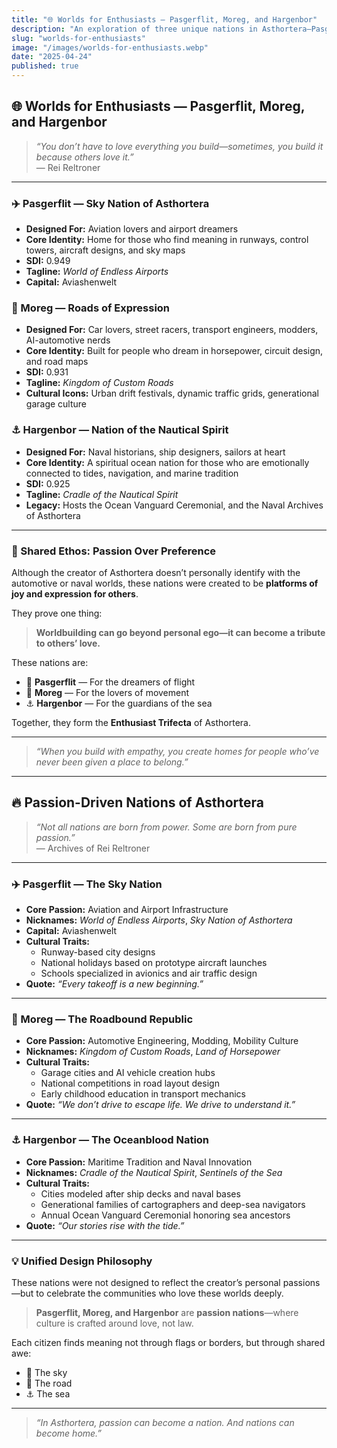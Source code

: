 ```yaml
---
title: "🌐 Worlds for Enthusiasts — Pasgerflit, Moreg, and Hargenbor"
description: "An exploration of three unique nations in Asthortera—Pasgerflit, Moreg, and Hargenbor—designed not from personal interest, but as heartfelt homes for aviation, automotive, and naval enthusiasts across the galaxy."
slug: "worlds-for-enthusiasts"
image: "/images/worlds-for-enthusiasts.webp"
date: "2025-04-24"
published: true
---
```


## 🌐 Worlds for Enthusiasts — Pasgerflit, Moreg, and Hargenbor

> _“You don’t have to love everything you build—sometimes, you build it because others love it.”_  
> — Rei Reltroner

---

### ✈️ Pasgerflit — Sky Nation of Asthortera
- **Designed For:** Aviation lovers and airport dreamers
- **Core Identity:** Home for those who find meaning in runways, control towers, aircraft designs, and sky maps
- **SDI:** 0.949  
- **Tagline:** *World of Endless Airports*
- **Capital:** Aviashenwelt

### 🚗 Moreg — Roads of Expression
- **Designed For:** Car lovers, street racers, transport engineers, modders, AI-automotive nerds
- **Core Identity:** Built for people who dream in horsepower, circuit design, and road maps
- **SDI:** 0.931
- **Tagline:** *Kingdom of Custom Roads*
- **Cultural Icons:** Urban drift festivals, dynamic traffic grids, generational garage culture

### ⚓ Hargenbor — Nation of the Nautical Spirit
- **Designed For:** Naval historians, ship designers, sailors at heart
- **Core Identity:** A spiritual ocean nation for those who are emotionally connected to tides, navigation, and marine tradition
- **SDI:** 0.925
- **Tagline:** *Cradle of the Nautical Spirit*
- **Legacy:** Hosts the Ocean Vanguard Ceremonial, and the Naval Archives of Asthortera

---

### 🤝 Shared Ethos: Passion Over Preference
Although the creator of Asthortera doesn’t personally identify with the automotive or naval worlds, these nations were created to be **platforms of joy and expression for others**.

They prove one thing:
> **Worldbuilding can go beyond personal ego—it can become a tribute to others’ love.**

These nations are:
- 🛫 **Pasgerflit** — For the dreamers of flight
- 🚗 **Moreg** — For the lovers of movement
- ⚓ **Hargenbor** — For the guardians of the sea

Together, they form the **Enthusiast Trifecta** of Asthortera.

---

> _“When you build with empathy, you create homes for people who’ve never been given a place to belong.”_

---

## 🔥 Passion-Driven Nations of Asthortera

> _“Not all nations are born from power. Some are born from pure passion.”_  
> — Archives of Rei Reltroner

---

### ✈️ Pasgerflit — The Sky Nation
- **Core Passion:** Aviation and Airport Infrastructure
- **Nicknames:** *World of Endless Airports*, *Sky Nation of Asthortera*
- **Capital:** Aviashenwelt
- **Cultural Traits:**
  - Runway-based city designs
  - National holidays based on prototype aircraft launches
  - Schools specialized in avionics and air traffic design
- **Quote:** _“Every takeoff is a new beginning.”_

---

### 🚗 Moreg — The Roadbound Republic
- **Core Passion:** Automotive Engineering, Modding, Mobility Culture
- **Nicknames:** *Kingdom of Custom Roads*, *Land of Horsepower*
- **Cultural Traits:**
  - Garage cities and AI vehicle creation hubs
  - National competitions in road layout design
  - Early childhood education in transport mechanics
- **Quote:** _“We don’t drive to escape life. We drive to understand it.”_

---

### ⚓ Hargenbor — The Oceanblood Nation
- **Core Passion:** Maritime Tradition and Naval Innovation
- **Nicknames:** *Cradle of the Nautical Spirit*, *Sentinels of the Sea*
- **Cultural Traits:**
  - Cities modeled after ship decks and naval bases
  - Generational families of cartographers and deep-sea navigators
  - Annual Ocean Vanguard Ceremonial honoring sea ancestors
- **Quote:** _“Our stories rise with the tide.”_

---

### 💡 Unified Design Philosophy
These nations were not designed to reflect the creator’s personal passions—but to celebrate the communities who love these worlds deeply.

> **Pasgerflit, Moreg, and Hargenbor** are **passion nations**—where culture is crafted around love, not law.

Each citizen finds meaning not through flags or borders, but through shared awe:
- 🛫 The sky
- 🚗 The road
- ⚓ The sea

---

> _“In Asthortera, passion can become a nation. And nations can become home.”_

